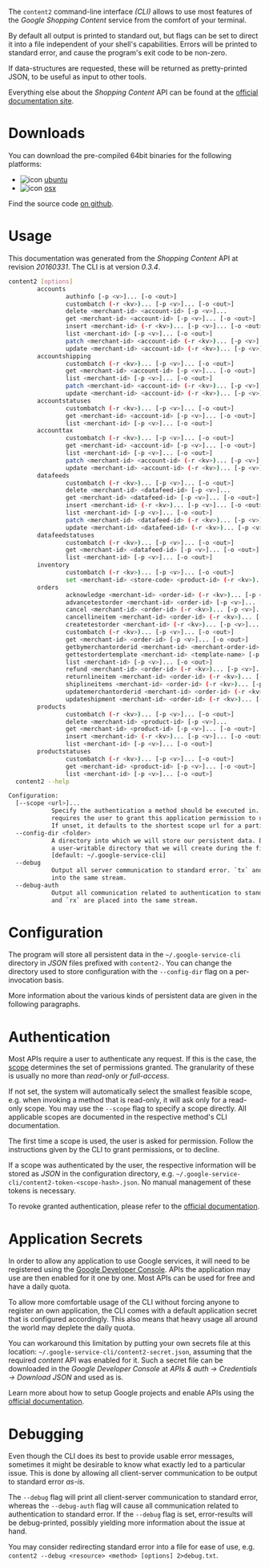 <!---
DO NOT EDIT !
This file was generated automatically from 'src/mako/cli/README.md.mako'
DO NOT EDIT !
-->
The `content2` command-line interface *(CLI)* allows to use most features of the *Google Shopping Content* service from the comfort of your terminal.

By default all output is printed to standard out, but flags can be set to direct it into a file independent of your shell's
capabilities. Errors will be printed to standard error, and cause the program's exit code to be non-zero.

If data-structures are requested, these will be returned as pretty-printed JSON, to be useful as input to other tools.

Everything else about the *Shopping Content* API can be found at the
[official documentation site](https://developers.google.com/shopping-content).

# Downloads

You can download the pre-compiled 64bit binaries for the following platforms:

* ![icon](http://megaicons.net/static/img/icons_sizes/6/140/16/ubuntu-icon.png) [ubuntu](http://dl.byronimo.de/google.rs/cli/0.3.4/ubuntu/content2.tar.gz)
* ![icon](http://hydra-media.cursecdn.com/wow.gamepedia.com/a/a2/Apple-icon-16x16.png?version=25ddd67ac3dd3b634478e3978b76cb74) [osx](http://dl.byronimo.de/google.rs/cli/0.3.4/osx/content2.tar.gz)

Find the source code [on github](https://github.com/Byron/google-apis-rs/tree/master/gen/content2-cli).

# Usage

This documentation was generated from the *Shopping Content* API at revision *20160331*. The CLI is at version *0.3.4*.

```bash
content2 [options]
        accounts
                authinfo [-p <v>]... [-o <out>]
                custombatch (-r <kv>)... [-p <v>]... [-o <out>]
                delete <merchant-id> <account-id> [-p <v>]...
                get <merchant-id> <account-id> [-p <v>]... [-o <out>]
                insert <merchant-id> (-r <kv>)... [-p <v>]... [-o <out>]
                list <merchant-id> [-p <v>]... [-o <out>]
                patch <merchant-id> <account-id> (-r <kv>)... [-p <v>]... [-o <out>]
                update <merchant-id> <account-id> (-r <kv>)... [-p <v>]... [-o <out>]
        accountshipping
                custombatch (-r <kv>)... [-p <v>]... [-o <out>]
                get <merchant-id> <account-id> [-p <v>]... [-o <out>]
                list <merchant-id> [-p <v>]... [-o <out>]
                patch <merchant-id> <account-id> (-r <kv>)... [-p <v>]... [-o <out>]
                update <merchant-id> <account-id> (-r <kv>)... [-p <v>]... [-o <out>]
        accountstatuses
                custombatch (-r <kv>)... [-p <v>]... [-o <out>]
                get <merchant-id> <account-id> [-p <v>]... [-o <out>]
                list <merchant-id> [-p <v>]... [-o <out>]
        accounttax
                custombatch (-r <kv>)... [-p <v>]... [-o <out>]
                get <merchant-id> <account-id> [-p <v>]... [-o <out>]
                list <merchant-id> [-p <v>]... [-o <out>]
                patch <merchant-id> <account-id> (-r <kv>)... [-p <v>]... [-o <out>]
                update <merchant-id> <account-id> (-r <kv>)... [-p <v>]... [-o <out>]
        datafeeds
                custombatch (-r <kv>)... [-p <v>]... [-o <out>]
                delete <merchant-id> <datafeed-id> [-p <v>]...
                get <merchant-id> <datafeed-id> [-p <v>]... [-o <out>]
                insert <merchant-id> (-r <kv>)... [-p <v>]... [-o <out>]
                list <merchant-id> [-p <v>]... [-o <out>]
                patch <merchant-id> <datafeed-id> (-r <kv>)... [-p <v>]... [-o <out>]
                update <merchant-id> <datafeed-id> (-r <kv>)... [-p <v>]... [-o <out>]
        datafeedstatuses
                custombatch (-r <kv>)... [-p <v>]... [-o <out>]
                get <merchant-id> <datafeed-id> [-p <v>]... [-o <out>]
                list <merchant-id> [-p <v>]... [-o <out>]
        inventory
                custombatch (-r <kv>)... [-p <v>]... [-o <out>]
                set <merchant-id> <store-code> <product-id> (-r <kv>)... [-p <v>]... [-o <out>]
        orders
                acknowledge <merchant-id> <order-id> (-r <kv>)... [-p <v>]... [-o <out>]
                advancetestorder <merchant-id> <order-id> [-p <v>]... [-o <out>]
                cancel <merchant-id> <order-id> (-r <kv>)... [-p <v>]... [-o <out>]
                cancellineitem <merchant-id> <order-id> (-r <kv>)... [-p <v>]... [-o <out>]
                createtestorder <merchant-id> (-r <kv>)... [-p <v>]... [-o <out>]
                custombatch (-r <kv>)... [-p <v>]... [-o <out>]
                get <merchant-id> <order-id> [-p <v>]... [-o <out>]
                getbymerchantorderid <merchant-id> <merchant-order-id> [-p <v>]... [-o <out>]
                gettestordertemplate <merchant-id> <template-name> [-p <v>]... [-o <out>]
                list <merchant-id> [-p <v>]... [-o <out>]
                refund <merchant-id> <order-id> (-r <kv>)... [-p <v>]... [-o <out>]
                returnlineitem <merchant-id> <order-id> (-r <kv>)... [-p <v>]... [-o <out>]
                shiplineitems <merchant-id> <order-id> (-r <kv>)... [-p <v>]... [-o <out>]
                updatemerchantorderid <merchant-id> <order-id> (-r <kv>)... [-p <v>]... [-o <out>]
                updateshipment <merchant-id> <order-id> (-r <kv>)... [-p <v>]... [-o <out>]
        products
                custombatch (-r <kv>)... [-p <v>]... [-o <out>]
                delete <merchant-id> <product-id> [-p <v>]...
                get <merchant-id> <product-id> [-p <v>]... [-o <out>]
                insert <merchant-id> (-r <kv>)... [-p <v>]... [-o <out>]
                list <merchant-id> [-p <v>]... [-o <out>]
        productstatuses
                custombatch (-r <kv>)... [-p <v>]... [-o <out>]
                get <merchant-id> <product-id> [-p <v>]... [-o <out>]
                list <merchant-id> [-p <v>]... [-o <out>]
  content2 --help

Configuration:
  [--scope <url>]...
            Specify the authentication a method should be executed in. Each scope
            requires the user to grant this application permission to use it.
            If unset, it defaults to the shortest scope url for a particular method.
  --config-dir <folder>
            A directory into which we will store our persistent data. Defaults to
            a user-writable directory that we will create during the first invocation.
            [default: ~/.google-service-cli]
  --debug
            Output all server communication to standard error. `tx` and `rx` are placed
            into the same stream.
  --debug-auth
            Output all communication related to authentication to standard error. `tx`
            and `rx` are placed into the same stream.

```

# Configuration

The program will store all persistent data in the `~/.google-service-cli` directory in *JSON* files prefixed with `content2-`.  You can change the directory used to store configuration with the `--config-dir` flag on a per-invocation basis.

More information about the various kinds of persistent data are given in the following paragraphs.

# Authentication

Most APIs require a user to authenticate any request. If this is the case, the [scope][scopes] determines the 
set of permissions granted. The granularity of these is usually no more than *read-only* or *full-access*.

If not set, the system will automatically select the smallest feasible scope, e.g. when invoking a
method that is read-only, it will ask only for a read-only scope. 
You may use the `--scope` flag to specify a scope directly. 
All applicable scopes are documented in the respective method's CLI documentation.

The first time a scope is used, the user is asked for permission. Follow the instructions given 
by the CLI to grant permissions, or to decline.

If a scope was authenticated by the user, the respective information will be stored as *JSON* in the configuration
directory, e.g. `~/.google-service-cli/content2-token-<scope-hash>.json`. No manual management of these tokens
is necessary.

To revoke granted authentication, please refer to the [official documentation][revoke-access].

# Application Secrets

In order to allow any application to use Google services, it will need to be registered using the 
[Google Developer Console][google-dev-console]. APIs the application may use are then enabled for it
one by one. Most APIs can be used for free and have a daily quota.

To allow more comfortable usage of the CLI without forcing anyone to register an own application, the CLI
comes with a default application secret that is configured accordingly. This also means that heavy usage
all around the world may deplete the daily quota.

You can workaround this limitation by putting your own secrets file at this location: 
`~/.google-service-cli/content2-secret.json`, assuming that the required *content* API 
was enabled for it. Such a secret file can be downloaded in the *Google Developer Console* at 
*APIs & auth -> Credentials -> Download JSON* and used as is.

Learn more about how to setup Google projects and enable APIs using the [official documentation][google-project-new].


# Debugging

Even though the CLI does its best to provide usable error messages, sometimes it might be desirable to know
what exactly led to a particular issue. This is done by allowing all client-server communication to be 
output to standard error *as-is*.

The `--debug` flag will print all client-server communication to standard error, whereas the `--debug-auth` flag
will cause all communication related to authentication to standard error.
If the `--debug` flag is set, error-results will be debug-printed, possibly yielding more information about the 
issue at hand.

You may consider redirecting standard error into a file for ease of use, e.g. `content2 --debug <resource> <method> [options] 2>debug.txt`.


[scopes]: https://developers.google.com/+/api/oauth#scopes
[revoke-access]: http://webapps.stackexchange.com/a/30849
[google-dev-console]: https://console.developers.google.com/
[google-project-new]: https://developers.google.com/console/help/new/